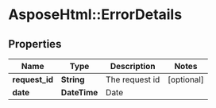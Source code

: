 # AsposeHtml::ErrorDetails

## Properties
Name | Type | Description | Notes
------------ | ------------- | ------------- | -------------
**request_id** | **String** | The request id | [optional] 
**date** | **DateTime** | Date | 


